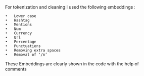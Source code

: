 For tokenization and cleaning I used the following embeddings :

    •	Lower case
    •	Hashtag
    •	Mentions
    •	Num
    •	Currency
    •	Url
    •	Percentage
    •	Punctuations 
    •	Removing extra spaces
    •	Removal of ‘/n’

These Embeddings are clearly shown in the code with the help of comments
